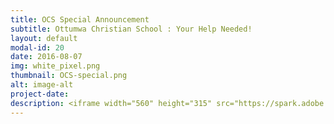 ```yaml
---
title: OCS Special Announcement
subtitle: Ottumwa Christian School : Your Help Needed!
layout: default
modal-id: 20
date: 2016-08-07
img: white_pixel.png
thumbnail: OCS-special.png
alt: image-alt
project-date:
description: <iframe width="560" height="315" src="https://spark.adobe.com/video/FyozugDQDas3c/embed" frameborder="0" allowfullscreen></iframe>
---
```

